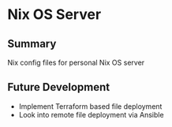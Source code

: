 
# Nix OS Server

## Summary
Nix config files for personal Nix OS server

## Future Development
- Implement Terraform based file deployment
- Look into remote file deployment via Ansible

